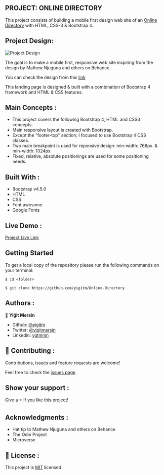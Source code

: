 ## PROJECT: ONLINE DIRECTORY

This project consists of building a mobile first design web site of an [Online Directory](https://raw.githack.com/yigitm/Online-Directory/feature-landing-page/index.html) with HTML, CSS-3 & Bootstrap 4.

## Project Design:

![Project Design](images/responsive-design.svg)

The goal is to make a mobile first, responsive web site inspiring from the design by Mathew Njuguna and others on Behance.

You can check the design from this [link](https://raw.githack.com/yigitm/Online-Directory/feature-landing-page/index.html)

This landing page is designed & built with a combination of Bootstrap 4 framework and HTML & CSS features.

## Main Concepts :

- This project covers the following Bootstrap 4, HTML and CSS3 concepts.
- Main responsive layout is created with Bootstrap.
- Except the "footer-top" section; I focused to use Bootstrap 4 CSS classes.
- Two main breakpoint is used for reponsive design: min-width: 768px. & min-width: 1024px.
- Fixed, relative, absolute positionings are used for some positioning needs.

## Built With :

- Bootstrap v4.5.0
- HTML
- CSS
- Font awesome
- Google Fonts

## Live Demo :

[Project Live Link](https://raw.githack.com/yigitm/Online-Directory/feature-landing-page/index.htmlß)

## Getting Started

To get a local copy of the repository please run the following commands on your terminal:

```
$ cd <folder>
```

```
$ git clone https://github.com/yigitm/Online-Directory
```

## Authors :

👤 **Yiğit Mersin**

- Github: [@yigitm](https://github.com/yigitm)
- Twitter: [@yigitmersin](https://twitter.com/ygtmrsn)
- Linkedin: [ygtmrsn](https://www.linkedin.com/in/yigitmersin)

## 🤝 Contributing :

Contributions, issues and feature requests are welcome!

Feel free to check the [issues page](https://github.com/yigitm/Newsweek/issues).

## Show your support :

Give a ⭐️ if you like this project!

## Acknowledgments :

- Hat tip to Mathew Njuguna and others on Behance
- The Odin Project
- Microverse

## 📝 License :

This project is [MIT](https://github.com/yigitm) licensed.
